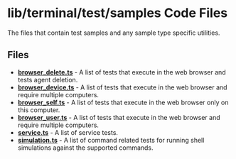 # lib/terminal/test/samples Code Files
The files that contain test samples and any sample type specific utilities.

## Files
<!-- Do not edit below this line.  Contents dynamically populated. -->

* **[browser_delete.ts](browser_delete.ts)** - A list of tests that execute in the web browser and tests agent deletion.
* **[browser_device.ts](browser_device.ts)** - A list of tests that execute in the web browser and require multiple computers.
* **[browser_self.ts](browser_self.ts)**     - A list of tests that execute in the web browser only on this computer.
* **[browser_user.ts](browser_user.ts)**     - A list of tests that execute in the web browser and require multiple computers.
* **[service.ts](service.ts)**               - A list of service tests.
* **[simulation.ts](simulation.ts)**         - A list of command related tests for running shell simulations against the supported commands.